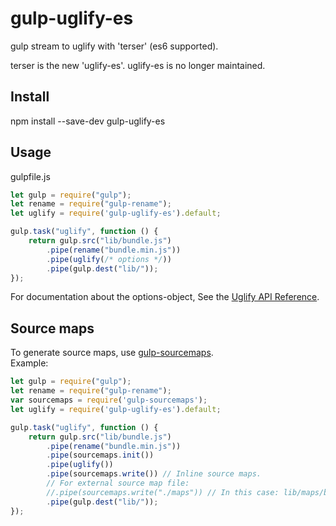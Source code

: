 # gulp-uglify-es
gulp stream to uglify with 'terser' (es6 supported).

terser is the new 'uglify-es'. uglify-es is no longer maintained.

## Install
npm install --save-dev gulp-uglify-es

## Usage
gulpfile.js
```js
let gulp = require("gulp");
let rename = require("gulp-rename");
let uglify = require('gulp-uglify-es').default;

gulp.task("uglify", function () {
	return gulp.src("lib/bundle.js")
		.pipe(rename("bundle.min.js"))
		.pipe(uglify(/* options */))
		.pipe(gulp.dest("lib/"));
});
```
For documentation about the options-object, See the [Uglify API Reference](https://www.npmjs.com/package/terser#api-reference).

## Source maps
To generate source maps, use [gulp-sourcemaps](https://www.npmjs.com/package/gulp-sourcemaps).  
Example:  
```js
let gulp = require("gulp");
let rename = require("gulp-rename");
var sourcemaps = require('gulp-sourcemaps');
let uglify = require('gulp-uglify-es').default;

gulp.task("uglify", function () {
	return gulp.src("lib/bundle.js")
		.pipe(rename("bundle.min.js"))
		.pipe(sourcemaps.init())
		.pipe(uglify())
		.pipe(sourcemaps.write()) // Inline source maps.
		// For external source map file:
		//.pipe(sourcemaps.write("./maps")) // In this case: lib/maps/bundle.min.js.map
		.pipe(gulp.dest("lib/"));
});
```
